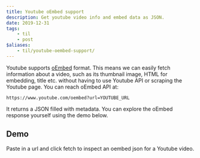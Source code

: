 ```yaml
---
title: Youtube oEmbed support
description: Get youtube video info and embed data as JSON.
date: 2019-12-31
tags:
    - til
    - post
$aliases:
    - til/youtube-oembed-support/
---
```





Youtube supports [oEmbed][oembed] format. This means we can easily fetch information about a video, such
as its thumbnail image, HTML for embedding, title etc. without having to use Youtube API or scraping
the Youtube page. You can reach oEmbed API at:

[oembed]: https://oembed.com/


```url
https://www.youtube.com/oembed?url=YOUTUBE_URL
```

It returns a JSON filled with metadata. You can explore the oEmbed response yourself using the demo below.

## Demo

Paste in a url and click fetch to inspect an oembed json for a Youtube video.

<form id="yt" @submit.prevent="handleSubmit()" x-data="app()" x-cloak>
<p>
    <label for="url">URL:</label>
    <input id="url" type="url" x-model="url" name="url" placeholder="https://url/to/youtube/video">
</p>
<p>
    <span>oEmbed URL:</span>
    <pre class='snippet' data-lang="url" x-text="url ? oembedUrl(url) : '...'"></pre>
</p>
<p>
    <button type="submit" class="button">fetch!</button>
</p>
<pre class="snippet" data-lang="json"><code x-text="text"></code></pre>
</form>

<script src="https://cdn.jsdelivr.net/gh/alpinejs/alpine@2/dist/alpine.js" defer></script>
<script>
    function app() {
        return {
            url: 'https://www.youtube.com/watch?v=dQw4w9WgXcQ',
            text: '// json will appear here',
            async handleSubmit() {
                if (!this.url) return;
                this.text = 'fetching json...';
                // https://www.youtube.com/oembed doesn't send CORS headers, so I have to use a proxy here
                const url = `https://proxy.abdusco.workers.dev?url=${this.oembedUrl(this.url)}`;
                const json = await fetch(url).then(r => r.json());
                this.text = JSON.stringify(json, null, 2);
            },
            oembedUrl(url) {
                return `https://www.youtube.com/oembed?url=${encodeURIComponent(url)}`
            }
        };
    }
</script>

<style>
    [x-cloak] {
        display: none;
    }
</style>
